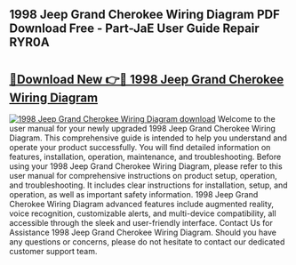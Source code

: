 ## 1998 Jeep Grand Cherokee Wiring Diagram PDF Download Free - Part-JaE User Guide Repair RYR0A

# <h2><a href="http://dfmskx.blite.top/?on=1998+Jeep+Grand+Cherokee+Wiring+Diagram">🔗Download New 👉🔴 1998 Jeep Grand Cherokee Wiring Diagram</a></h2>

[![1998 Jeep Grand Cherokee Wiring Diagram download](https://i.imgur.com/lujVjoI.png)](http://dfmskx.blite.top/?on=1998+Jeep+Grand+Cherokee+Wiring+Diagram)
Welcome to the user manual for your newly upgraded 1998 Jeep Grand Cherokee Wiring Diagram. This comprehensive guide is intended to help you understand and operate your product successfully. You will find detailed information on features, installation, operation, maintenance, and troubleshooting. Before using your 1998 Jeep Grand Cherokee Wiring Diagram, please refer to this user manual for comprehensive instructions on product setup, operation, and troubleshooting. It includes clear instructions for installation, setup, and operation, as well as important safety information. 1998 Jeep Grand Cherokee Wiring Diagram advanced features include augmented reality, voice recognition, customizable alerts, and multi-device compatibility, all accessible through the sleek and user-friendly interface. Contact Us for Assistance 1998 Jeep Grand Cherokee Wiring Diagram. Should you have any questions or concerns, please do not hesitate to contact our dedicated customer support team.
